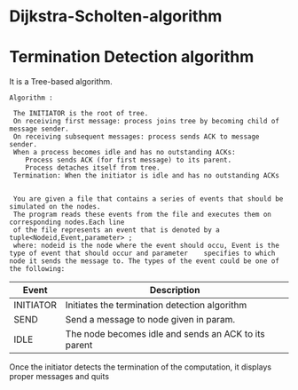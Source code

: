 # Dijkstra-Scholten-algorithm
# Termination Detection algorithm
 
 It is a Tree-based algorithm.
	
	Algorithm : 
	
	 The INITIATOR is the root of tree.
	 On receiving first message: process joins tree by becoming child of message sender.
	 On receiving subsequent messages: process sends ACK to message sender.
	 When a process becomes idle and has no outstanding ACKs: 
		Process sends ACK (for first message) to its parent.
		Process detaches itself from tree.
	 Termination: When the initiator is idle and has no outstanding ACKs
	 
	 
	 You are given a file that contains a series of events that should be simulated on the nodes. 
	 The program reads these events from the file and executes them on corresponding nodes.Each line 
	 of the file represents an event that is denoted by a tuple<Nodeid,Event,parameter> ; 
	 where: nodeid is the node where the event should occu, Event is the type of event that should occur and parameter    specifies to which node it sends the message to. The types of the event could be one of the following:

| Event | Description |
| --- | --- |
| INITIATOR | Initiates the termination detection algorithm |
| SEND| Send a message to node given in param. |
| IDLE | The node becomes idle and sends an ACK to its parent | 

Once the initiator detects the termination of the computation, it displays proper messages and quits
